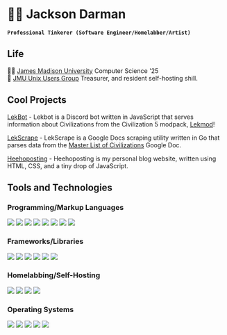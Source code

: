 # 🐱‍💻 Jackson Darman
**`Professional Tinkerer (Software Engineer/Homelabber/Artist)`**

## Life

👨‍🎓 [James Madison University](https://www.jmu.edu/cise/cs/index.shtml) Computer Science '25  
🐧 [JMU Unix Users Group](https://github.com/jmunixusers) Treasurer, and resident self-hosting shill.

## Cool Projects

[LekBot](https://github.com/jacksondarman/lekbot) - Lekbot is a Discord bot written in JavaScript that serves information about Civilizations from the Civilization 5 modpack, [Lekmod](https://github.com/EnormousApplePie/Lekmod)!

[LekScrape](https://github.com/jacksondarman/lekscrape) - LekScrape is a Google Docs scraping utility written in Go that parses data from the [Master List of Civilizations](https://docs.google.com/document/d/1Yy9z-pe9D4S_poTCRzLxmWCalY3QAo2MhGbuV17HmYM/edit) Google Doc.

[Heehoposting](https://heehoposting.xyz) - Heehoposting is my personal blog website, written using HTML, CSS, and a tiny drop of JavaScript. 

## Tools and Technologies

### Programming/Markup Languages
<div>
  <img src="https://img.shields.io/badge/html5-%23E34F26.svg?&style=for-the-badge&logo=html5&logoColor=white" />
  <img src="https://img.shields.io/badge/css3-%231572B6.svg?&style=for-the-badge&logo=css3&logoColor=white" />
  <img src="https://img.shields.io/badge/javascript-%23F7DF1E.svg?&style=for-the-badge&logo=javascript&logoColor=black" />
  <img src="https://img.shields.io/badge/python-%233776AB.svg?&style=for-the-badge&logo=python&logoColor=white" />
  <img src="https://img.shields.io/badge/c%20sharp-%23239120.svg?&style=for-the-badge&logo=c%20sharp&logoColor=white" />
  <img src="https://img.shields.io/badge/java-%23007396.svg?&style=for-the-badge&logo=java&logoColor=white" />
  <img src="https://img.shields.io/badge/go-%2300ADD8.svg?&style=for-the-badge&logo=go&logoColor=white" />
  <img src="https://img.shields.io/badge/c-%23A8B9CC.svg?&style=for-the-badge&logo=c&logoColor=black" />
</div>

### Frameworks/Libraries
<div>
   	<img src="https://img.shields.io/badge/unity-%23000000.svg?&style=for-the-badge&logo=unity&logoColor=white" />
   	<img src="https://img.shields.io/badge/flask-%23000000.svg?&style=for-the-badge&logo=flask&logoColor=white" />
    <img src="https://img.shields.io/badge/django-%23092E20.svg?&style=for-the-badge&logo=django&logoColor=white" />
    <img src="https://img.shields.io/badge/vue.js-%234FC08D.svg?&style=for-the-badge&logo=vue.js&logoColor=white" />
   	<img src="https://img.shields.io/badge/dot--net-%23512BD4.svg?&style=for-the-badge&logo=dot-net&logoColor=white" />
    <img src="https://img.shields.io/badge/bootstrap-%237952B3.svg?&style=for-the-badge&logo=bootstrap&logoColor=white" />
</div>

### Homelabbing/Self-Hosting
<div>
   	<img src="https://img.shields.io/badge/docker-%232496ED.svg?&style=for-the-badge&logo=docker&logoColor=white" />
    <img src="https://img.shields.io/badge/proxmox-%23E57000.svg?&style=for-the-badge&logo=proxmox&logoColor=white" />
    <img src="https://img.shields.io/badge/nginx-%23269539.svg?&style=for-the-badge&logo=nginx&logoColor=white" />
    <img src="https://img.shields.io/badge/truenas-%230095D5.svg?&style=for-the-badge&logo=truenas&logoColor=white" />
</div>

### Operating Systems
<div>
  <img src="https://img.shields.io/badge/windows-%230078D6.svg?&style=for-the-badge&logo=windows&logoColor=white" />
  <img src="https://img.shields.io/badge/linux-%23FCC624.svg?&style=for-the-badge&logo=linux&logoColor=black" />
  <img src="https://img.shields.io/badge/ubuntu-%23E95420.svg?&style=for-the-badge&logo=ubuntu&logoColor=white" />
  <img src="https://img.shields.io/badge/fedora-%23294172.svg?&style=for-the-badge&logo=fedora&logoColor=white" />
  <img src="https://img.shields.io/badge/arch%20linux-%231793D1.svg?&style=for-the-badge&logo=arch%20linux&logoColor=white" />
</div>
